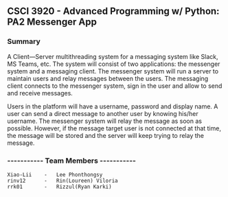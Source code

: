 ## CSCI 3920 - Advanced Programming w/ Python: PA2 Messenger App

### Summary
A Client—Server multithreading system for a messaging system like Slack, MS Teams, etc. The system will consist of two applications: the messenger system and a messaging client. The messenger system will run a server to maintain users and relay messages between the users. The messaging client connects to the messenger system, sign in the user and allow to send and receive messages. 


Users in the platform will have a username, password and display name. A user can send a direct message to another user by knowing his/her username. The messenger system will relay the message as soon as possible. However, if the message target user is not connected at that time, the message will be stored and the server will keep trying to relay the message. 


### ----------- Team Members -----------
    Xiao-Lii    -   Lee Phonthongsy
    rinv12      -   Rin(Loureen) Viloria 
    rrk01       -   Rizzul(Ryan Karki)
